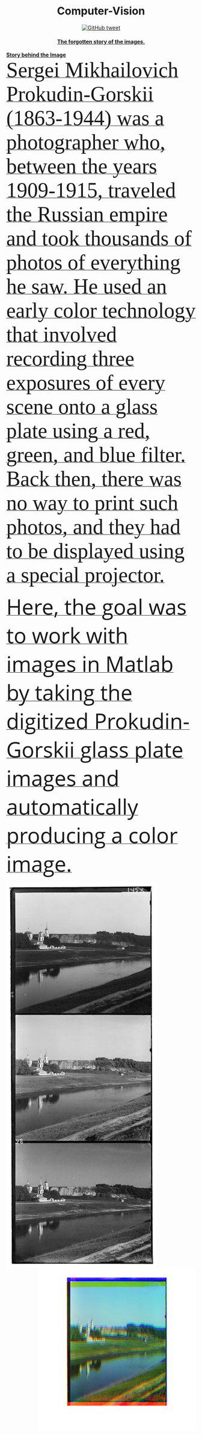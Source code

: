 <h1 align="center">Computer-Vision</h1>
<p align="center">
    <a href="https://twitter.com/theanaskhan">
    <img src="https://img.shields.io/twitter/url/https/github.com/ArmynC/ArminC-AutoExec.svg?style=flat-square&logo=twitter"
         alt="GitHub tweet">
 </p>
<h4 align="center">The forgotten story of the images.</h4>


**Story behind the Image**
<br>
<span style="font-family:Papyrus; font-size:4em;">Sergei Mikhailovich Prokudin-Gorskii (1863-1944) was a photographer who, between the years 1909-1915, traveled the Russian empire and took thousands of photos of everything he saw. He used an early color technology that involved recording three exposures of every scene onto a glass plate using a red, green, and blue filter. Back then, there was no way to print such photos, and they had to be displayed using a special projector.</span>

<span style="font-family:Open Sans; font-size:4em;">Here, the goal was to work with images in Matlab by taking the digitized Prokudin-Gorskii glass plate images and automatically producing a color image.</span>

<img align="left" width="400" height="1023" src="theRussianEmpire.jpg">

<img align="right" width="420" height="433" src="theColorfulRussianEmpire.png">
